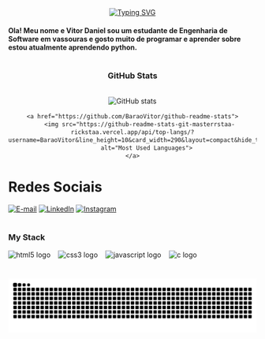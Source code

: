 <!--letras sendo escritas-->
<div align="center">
    <a href="https://git.io/typing-svg">
        <img src="https://readme-typing-svg.demolab.com?font=Fira+Code&weight=500&size=22&pause=1000&color=ADEAEA&center=true&vCenter=true&random=false&width=524&lines=%E2%8A%B9+Welcome+to+my+profile!+^_^+%E2%8A%B9+"
            alt="Typing SVG">
    </a>
</div>


<div style="text-alight: center;" alight="center;">
    <h4>Ola! Meu nome e Vitor Daniel sou um estudante de Engenharia de Software em vassouras e gosto muito de programar
        e aprender sobre estou atualmente aprendendo python.
    </h4>
</div>

#
<!--tela de gerenciamento-->
<div style="text-align: center;" align="center">
    <h3> GitHub Stats </h3>
    <br>
    <img src="https://github-readme-stats-git-masterrstaa-rickstaa.vercel.app/api?username=BaraoVitor&hide_title=true&show_icons=true&include_all_commits=false&count_private=true&line_height=25&hide=issues&bg_color=000&title_color=4169e1&text_color=FFF&border_radius=3&border_color=4169e1&icon_color=4169e1&theme=jolly"
        alt="GitHub stats">

    <a href="https://github.com/BaraoVitor/github-readme-stats">
        <img src="https://github-readme-stats-git-masterrstaa-rickstaa.vercel.app/api/top-langs/?username=BaraoVitor&line_height=10&card_width=290&layout=compact&hide_title=false&count_private=true&langs_count=4&show_icons=true&title_color=4169e1&hide=html,scss,less&bg_color=000&text_color=4169e1&border_radius=3&border_color=4169e1&count_private=true"
            alt="Most Used Languages">
    </a>
</div>

#
<!--Gifs de redes sociais-->
# Redes Sociais
[![E-mail](https://img.shields.io/badge/-Email-000?style=for-the-badge&logo=microsoft-outlook&logoColor=4169e1&color:FFF)]()
[![LinkedIn](https://img.shields.io/badge/-LinkedIn-000?style=for-the-badge&logo=linkedin&logoColor=4169e1&color:FFF)](https://linkedin.com/in/vitor-daniel-a2627326a)
[![Instagram](https://img.shields.io/badge/-Instagram-000?style=for-the-badge&logo=instagram&logoColor=4169e1&color:FFF)](https://instagram.com/vitor.1d)

#
<!--Minhas linguagens-->
<h3 align="left">My Stack</h3>

<div align="left">
    <img src="https://cdn.jsdelivr.net/gh/devicons/devicon/icons/html5/html5-original.svg" height="25"
        alt="html5 logo" />
    <img width="8" />
    <img src="https://cdn.jsdelivr.net/gh/devicons/devicon/icons/css3/css3-original.svg" height="25" alt="css3 logo" />
    <img width="8" />
    <img src="https://cdn.jsdelivr.net/gh/devicons/devicon/icons/javascript/javascript-plain.svg" height="25" alt="javascript logo"  />
    <img width="8" />
    <img src="https://cdn.jsdelivr.net/gh/devicons/devicon/icons/c/c-original.svg" height="25" alt="c logo"  />
    <img width="8" />
</div>

#
<!--Cobrinha-->
<picture align="center">
    <source media="(prefers-color-scheme: dark)"
        srcset="https://raw.githubusercontent.com/BaraoVitor/BaraoVitor/output/github-contribution-grid-snake-dark.svg">
    <source media="(prefers-color-scheme: light)"
        srcset="https://raw.githubusercontent.com/BaraoVitor/BaraoVitor/output/github-contribution-grid-snake-dark.svg">
    <img align="center" alt="github contribution grid snake animation"
        src="https://raw.githubusercontent.com/BaraoVitor/BaraoVitor/output/github-contribution-grid-snake.svg">
</picture>  
